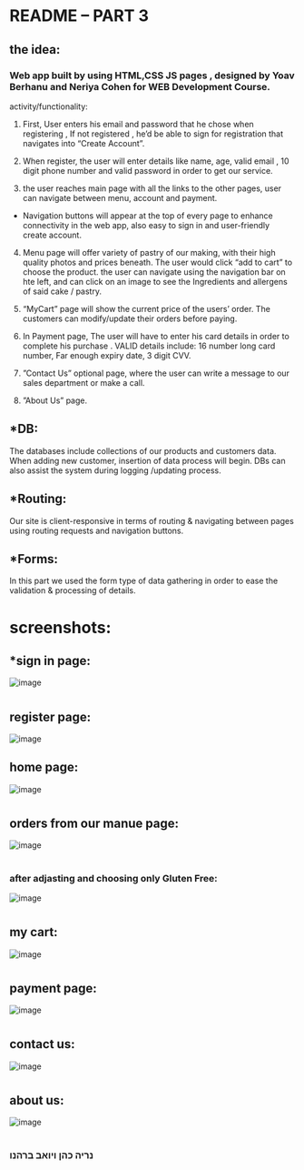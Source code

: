 

# README – PART 3
## the idea:
### Web app built by using HTML,CSS JS pages , designed by Yoav Berhanu and Neriya Cohen for WEB Development Course.
activity/functionality:
1)	First, User enters his email and password that he chose when registering , If not registered , he’d be able to sign for registration that navigates into “Create Account”.
   
2)	When register, the user will enter details like name,  age, valid email , 10 digit phone number and valid password in order to get our service.
   
3)	the user reaches main page with all the links to the other pages, user can navigate between menu, account and payment.
* Navigation buttons will appear at the top of every page to enhance connectivity in the web app, also easy to sign in and user-friendly create account.
  
4)	Menu page will offer variety of pastry of our making, with their high quality photos and prices beneath. The user would click “add to cart” to choose the product.
   the user can navigate using the navigation bar on hte left, and can click on an image to see the Ingredients and allergens of said cake / pastry.
   
5)	“MyCart” page will show the current price of the users’ order. The customers can modify/update their orders before paying.
   
6)	In Payment page, The user will have to enter his card details in order to complete his purchase . VALID details include: 16 number long card number, Far enough expiry date, 3 digit CVV.
   
7)	”Contact Us” optional page, where the user can write a message to our sales department or make a call.

8) ”About Us” page.

## *DB: 
The databases include collections of our products and customers data. When adding new customer, insertion of data process will begin. DBs can also assist the system during logging /updating process.  

## *Routing:
Our site is client-responsive in terms of routing & navigating between pages using routing requests and navigation buttons.

## *Forms: 
In this part we used the form type of data gathering in order to ease the validation & processing of details.

# screenshots:

## *sign in page:
![image](https://github.com/neriya-hub/Group-8-part-C/assets/135694507/f2d7953e-aec4-44ea-89f4-330b4c8a293e)

#

## register page:
![image](https://github.com/neriya-hub/Group-8-part-C/assets/135694507/f4096223-a60a-4dbe-9816-6f22c81af251)


## home page:
![image](https://github.com/neriya-hub/Group-8-part-C/assets/135694507/9951eb09-e058-4ae3-9bf0-bf27d2f739b9)

#

## orders from our manue page:
![image](https://github.com/neriya-hub/Group-8-part-C/assets/135694507/46770b1a-e1b8-40dd-9b18-a136b16a6d51)

# 

### after adjasting and choosing only Gluten Free:
![image](https://github.com/neriya-hub/Group-8-part-C/assets/135694507/abdfe156-535b-4885-9a82-6b3d964da8db)

#

## my cart:
![image](https://github.com/neriya-hub/Group-8-part-C/assets/135694507/58bd1259-67b0-40f1-b14f-90881ed21091)

#

## payment page:
![image](https://github.com/neriya-hub/Group-8-part-C/assets/135694507/44970b8b-7ca8-4029-bec4-c6d93397b926)

#

## contact us:
![image](https://github.com/neriya-hub/Group-8-part-C/assets/135694507/743bac8e-f65c-4438-bb15-2ada5f1fca0c)

#

## about us:
![image](https://github.com/neriya-hub/Group-8-part-C/assets/135694507/ff8f7cfe-0bcd-407b-9479-eecb095dbfb1)

#


### נריה כהן ויואב ברהנו

